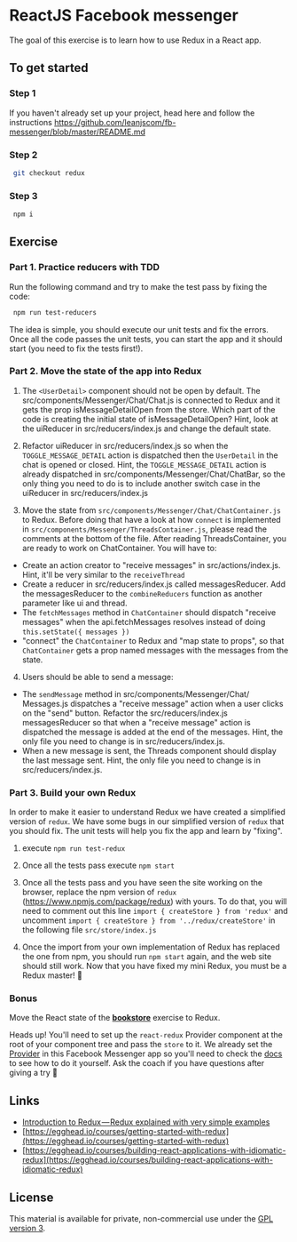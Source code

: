 # ReactJS Facebook messenger

The goal of this exercise is to learn how to use Redux in a React app.

## To get started

### Step 1

If you haven't already set up your project, head here and follow the instructions https://github.com/leanjscom/fb-messenger/blob/master/README.md

### Step 2

```sh
 git checkout redux
```

### Step 3

```sh
 npm i
```

## Exercise

### Part 1. Practice reducers with TDD

Run the following command and try to make the test pass by fixing the code:

```sh
 npm run test-reducers
```

The idea is simple, you should execute our unit tests and fix the errors. Once all the code passes the unit tests, you can start the app and it should start (you need to fix the tests first!).

### Part 2. Move the state of the app into Redux

1. The `<UserDetail>` component should not be open by default. The src/components/Messenger/Chat/Chat.js is connected to Redux and it gets the prop isMessageDetailOpen from the store. Which part of the code is creating the initial state of isMessageDetailOpen? Hint, look at the uiReducer in src/reducers/index.js and change the default state.

2. Refactor uiReducer in src/reducers/index.js so when the `TOGGLE_MESSAGE_DETAIL` action is dispatched then the `UserDetail` in the chat is opened or closed. Hint, the `TOGGLE_MESSAGE_DETAIL` action is already dispatched in src/components/Messenger/Chat/ChatBar, so the only thing you need to do is to include another switch case in the uiReducer in src/reducers/index.js

3. Move the state from `src/components/Messenger/Chat/ChatContainer.js` to Redux. Before doing that have a look at how `connect` is implemented in `src/components/Messenger/ThreadsContainer.js`, please read the comments at the bottom of the file. After reading ThreadsContainer, you are ready to work on ChatContainer. You will have to:

- Create an action creator to "receive messages" in src/actions/index.js. Hint, it'll be very similar to the `receiveThread`
- Create a reducer in src/reducers/index.js called messagesReducer. Add the messagesReducer to the `combineReducers` function as another parameter like ui and thread.
- The `fetchMessages` method in `ChatContainer` should dispatch "receive messages" when the api.fetchMessages resolves instead of doing `this.setState({ messages })`
- "connect" the `ChatContainer` to Redux and "map state to props", so that `ChatContainer` gets a prop named messages with the messages from the state.

4. Users should be able to send a message:

- The `sendMessage` method in src/components/Messenger/Chat/
  Messages.js dispatches a "receive message" action when a user clicks on the "send" button. Refactor the src/reducers/index.js messagesReducer so that when a "receive message" action is dispatched the message is added at the end of the messages. Hint, the only file you need to change is in src/reducers/index.js.
- When a new message is sent, the Threads component should display the last message sent. Hint, the only file you need to change is in src/reducers/index.js.

### Part 3. Build your own Redux

In order to make it easier to understand Redux we have created a simplified version of `redux`. We have some bugs in our simplified version of `redux` that you should fix. The unit tests will help you fix the app and learn by "fixing".

1. execute `npm run test-redux`

2. Once all the tests pass execute `npm start`

3. Once all the tests pass and you have seen the site working on the browser, replace the npm version of `redux` (https://www.npmjs.com/package/redux) with yours. To do that, you will need to comment out this line `import { createStore } from 'redux'` and uncomment `import { createStore } from '../redux/createStore'` in the following file `src/store/index.js`

4. Once the import from your own implementation of Redux has replaced the one from npm, you should run `npm start` again, and the web site should still work. Now that you have fixed my mini Redux, you must be a Redux master! 🙂

### Bonus

Move the React state of the [**bookstore**](https://github.com/reactgraphqlacademy/thinking-in-react/tree/hooks) exercise to Redux.

Heads up! You'll need to set up the `react-redux` Provider component at the root of your component tree and pass the `store` to it. We already set the [Provider](https://github.com/reactgraphqlacademy/fb-messenger/blob/redux/src/components/Root.js#L9) in this Facebook Messenger app so you'll need to check the [docs](https://react-redux.js.org/api/provider) to see how to do it yourself. Ask the coach if you have questions after giving a try 🙂

## Links

- [Introduction to Redux — Redux explained with very simple examples](https://reactjs.academy/blog/introduction-to-redux-explained-with-simple-examples/)
- [https://egghead.io/courses/getting-started-with-redux](https://egghead.io/courses/getting-started-with-redux)
- [https://egghead.io/courses/building-react-applications-with-idiomatic-redux](https://egghead.io/courses/building-react-applications-with-idiomatic-redux)

## License

This material is available for private, non-commercial use under the [GPL version 3](http://www.gnu.org/licenses/gpl-3.0-standalone.html).
